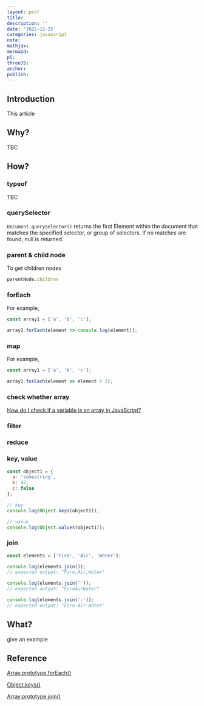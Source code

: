 ```yaml
---
layout: post
title:
description: ''
date: '2022-12-25'
categories: javascript
note:
mathjax:
mermaid:
p5:
threeJS:
anchor:
publish:
---
```


## Introduction

This article

## Why?

TBC

## How?

### typeof

TBC

### querySelector

`Document.querySelector()` returns the first Element within the document that matches the specified selector, or group of selectors. If no matches are found, null is returned.

### parent & child node

To get children nodes

```javascript
parentNode.children
```

### forEach

For example,

```javascript
const array1 = ['a', 'b', 'c'];

array1.forEach(element => console.log(element));
```

### map

For example,

```javascript
const array1 = ['a', 'b', 'c'];

array1.forEach(element => element + 1);
```

### check whether array

[How do I check if a variable is an array in JavaScript?](https://stackoverflow.com/questions/767486/how-do-i-check-if-a-variable-is-an-array-in-javascript)

### filter

### reduce

### key, value

```javascript
const object1 = {
  a: 'somestring',
  b: 42,
  c: false
};

// key
console.log(Object.keys(object1));

// value
console.log(Object.values(object1));
```

### join

```javascript
const elements = ['Fire', 'Air', 'Water'];

console.log(elements.join());
// expected output: "Fire,Air,Water"

console.log(elements.join(''));
// expected output: "FireAirWater"

console.log(elements.join('-'));
// expected output: "Fire-Air-Water"
```

## What?

give an example

## Reference

[Array.prototype.forEach()](https://developer.mozilla.org/en-US/docs/Web/JavaScript/Reference/Global_Objects/Array/forEach)

[Object.keys()](https://developer.mozilla.org/en-US/docs/Web/JavaScript/Reference/Global_Objects/Object/keys)

[Array.prototype.join()](https://developer.mozilla.org/en-US/docs/Web/JavaScript/Reference/Global_Objects/Array/join)
